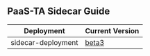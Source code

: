 ## PaaS-TA Sidecar Guide

|Deployment|Current Version| 
|-------------|-------------|
|sidecar-deployment| [beta3](https://github.com/PaaS-TA/sidecar-deployment/releases/tag/beta3) | 

